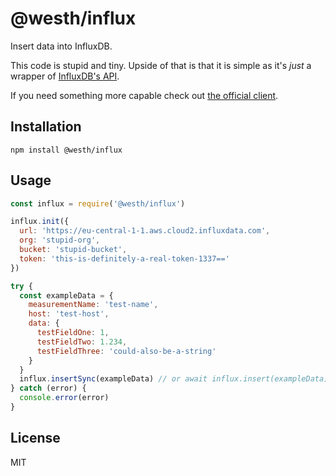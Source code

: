 # @westh/influx

Insert data into InfluxDB.

This code is stupid and tiny. Upside of that is that it is simple as it's *just* a wrapper of [InfluxDB's API](https://docs.influxdata.com/influxdb/v1.8/write_protocols/line_protocol_reference/).

If you need something more capable check out [the official client](https://github.com/influxdata/influxdb-client-js).

## Installation

```
npm install @westh/influx
```

## Usage

```javascript
const influx = require('@westh/influx')

influx.init({
  url: 'https://eu-central-1-1.aws.cloud2.influxdata.com',
  org: 'stupid-org',
  bucket: 'stupid-bucket',
  token: 'this-is-definitely-a-real-token-1337=='
})

try {
  const exampleData = {
    measurementName: 'test-name',
    host: 'test-host',
    data: {
      testFieldOne: 1,
      testFieldTwo: 1.234,
      testFieldThree: 'could-also-be-a-string'
    }
  }
  influx.insertSync(exampleData) // or await influx.insert(exampleData)
} catch (error) {
  console.error(error)
}
```

## License

MIT
